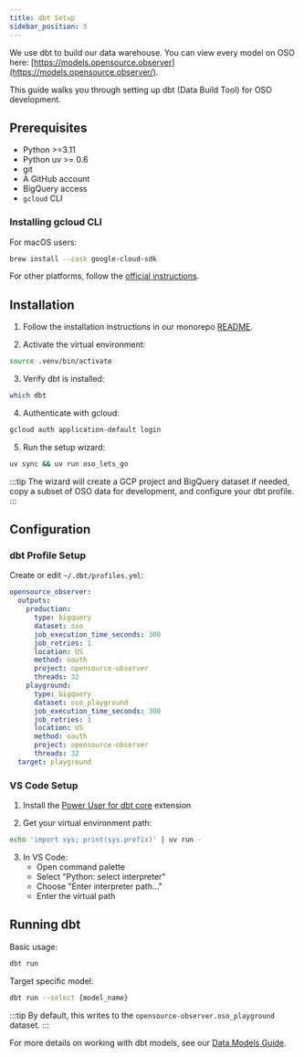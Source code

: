 ```yaml
---
title: dbt Setup
sidebar_position: 5
---
```


We use dbt to build our data warehouse. You can view every model on OSO here: [https://models.opensource.observer](https://models.opensource.observer/).

This guide walks you through setting up dbt (Data Build Tool) for OSO development.

## Prerequisites

- Python >=3.11
- Python uv >= 0.6
- git
- A GitHub account
- BigQuery access
- `gcloud` CLI

### Installing gcloud CLI

For macOS users:

```bash
brew install --cask google-cloud-sdk
```

For other platforms, follow the [official instructions](https://cloud.google.com/sdk/docs/install).

## Installation

1. Follow the installation instructions in our monorepo [README](https://github.com/opensource-observer/oso).

2. Activate the virtual environment:

```bash
source .venv/bin/activate
```

3. Verify dbt is installed:

```bash
which dbt
```

4. Authenticate with gcloud:

```bash
gcloud auth application-default login
```

5. Run the setup wizard:

```bash
uv sync && uv run oso_lets_go
```

:::tip
The wizard will create a GCP project and BigQuery dataset if needed, copy a subset of OSO data for development, and configure your dbt profile.
:::

## Configuration

### dbt Profile Setup

Create or edit `~/.dbt/profiles.yml`:

```yaml
opensource_observer:
  outputs:
    production:
      type: bigquery
      dataset: oso
      job_execution_time_seconds: 300
      job_retries: 1
      location: US
      method: oauth
      project: opensource-observer
      threads: 32
    playground:
      type: bigquery
      dataset: oso_playground
      job_execution_time_seconds: 300
      job_retries: 1
      location: US
      method: oauth
      project: opensource-observer
      threads: 32
  target: playground
```

### VS Code Setup

1. Install the [Power User for dbt core](https://marketplace.visualstudio.com/items?itemName=innoverio.vscode-dbt-power-user) extension

2. Get your virtual environment path:

```bash
echo 'import sys; print(sys.prefix)' | uv run -
```

3. In VS Code:
   - Open command palette
   - Select "Python: select interpreter"
   - Choose "Enter interpreter path..."
   - Enter the virtual path

## Running dbt

Basic usage:

```bash
dbt run
```

Target specific model:

```bash
dbt run --select {model_name}
```

:::tip
By default, this writes to the `opensource-observer.oso_playground` dataset.
:::

For more details on working with dbt models, see our [Data Models Guide](../contribute-models/data-models.md).
